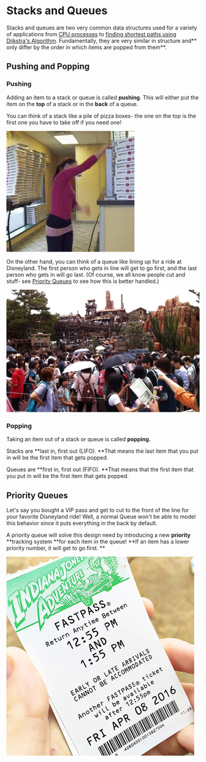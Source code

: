 # Stacks and Queues

Stacks and queues are two very common data structures used for a variety of applications from [CPU processes](https://www.tutorialspoint.com/operating\_system/os\_processes.htm) to [finding shortest paths using Dijkstra's Algorithm](../../algorithms/shortest-paths/dijkstras-algorithm.md). Fundamentally, they are very similar in structure and** only differ by the order in which items are popped from them**.

## Pushing and Popping

### Pushing

Adding an item to a stack or queue is called **pushing**. This will either put the item on the **top** of a stack or in the **back** of a queue.

You can think of a stack like a pile of pizza boxes- the one on the top is the first one you have to take off if you need one!

![](<../../.gitbook/assets/image (52).png>)

On the other hand, you can think of a queue like lining up for a ride at Disneyland. The first person who gets in line will get to go first, and the last person who gets in will go last. (Of course, we all know people cut and stuff- see [Priority Queues](stacks-and-queues.md#priority-queues) to see how this is better handled.)

![those lines tho](<../../.gitbook/assets/image (54).png>)

### Popping

Taking an item out of a stack or queue is called **popping.**

Stacks are **last in, first out (LIFO). **That means the last item that you put in will be the first item that gets popped.

Queues are **first in, first out (FIFO). **That means that the first item that you put in will be the first item that gets popped.

## Priority Queues

Let's say you bought a VIP pass and get to cut to the front of the line for your favorite Disneyland ride! Well, a normal Queue won't be able to model this behavior since it puts everything in the back by default.

A priority queue will solve this design need by introducing a new **priority** **tracking system **for each item in the queue! **If an item has a lower priority number, it will get to go first. **

![gotta grab those fastpasses yEEt 🎟](<../../.gitbook/assets/image (53).png>)
